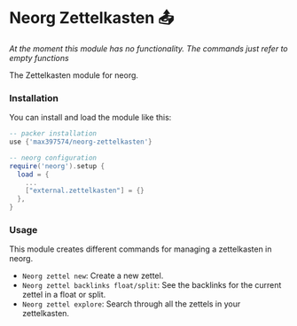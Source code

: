 # Neorg Zettelkasten 📤

_At the moment this module has no functionality. The commands just refer to empty functions_

The Zettelkasten module for neorg.

### Installation

You can install and load the module like this:

```lua
-- packer installation
use {'max397574/neorg-zettelkasten'}

-- neorg configuration
require('neorg').setup {
  load = {
    ...
    ["external.zettelkasten"] = {}
  },
}
```

### Usage

This module creates different commands for managing a zettelkasten in neorg.

- `Neorg zettel new`: Create a new zettel.
- `Neorg zettel backlinks float/split`: See the backlinks for the current zettel in a float or split.
- `Neorg zettel explore`: Search through all the zettels in your zettelkasten.
